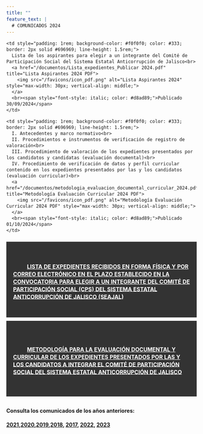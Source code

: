 ```yaml
---
title: ""
feature_text: |
  # COMUNICADOS 2024
---
```

<table id="table-wrap2" style="width: 100%; border-spacing: 0 9px; border-collapse: separate;">

  <tr style="height: 200px">
    <td class="comunicados" style="padding: 1rem; background-color: #333333; color: #ffffff; border: 2px solid #333333;">
      <a href="/documentos/Lista_expedientes_Publicar 2024.pdf" style="color: #ffffff; text-decoration: none;">
        <svg class="icon" role="img" style="width: 23px; height: 23px; margin-right: 10px;">
          <use xlink:href="#doc-pdf"></use>
        </svg>
        <span style="text-decoration: underline; font-size: 0.9rem; line-height: 1.2rem; vertical-align: middle; text-shadow: 0.1rem 0 #333333, 0.15rem 0 #333333;">
          <b>LISTA DE EXPEDIENTES RECIBIDOS EN FORMA FÍSICA Y POR CORREO ELECTRÓNICO EN EL PLAZO ESTABLECIDO EN LA CONVOCATORIA PARA ELEGIR A UN INTEGRANTE DEL COMITÉ DE PARTICIPACIÓN SOCIAL (CPS) DEL SISTEMA ESTATAL ANTICORRUPCIÓN DE JALISCO (SEAJAL)</b>
        </span>
      </a>
    </td>

    <td style="padding: 1rem; background-color: #f0f0f0; color: #333; border: 2px solid #696969; line-height: 1.5rem;">
      Lista de los aspirantes para elegir a un integrante del Comité de Participación Social del Sistema Estatal Anticorrupción de Jalisco<br>
      <a href="/documentos/Lista_expedientes_Publicar 2024.pdf" title="Lista Aspirantes 2024 PDF">
        <img src="/favicons/icon_pdf.png" alt="Lista Aspirantes 2024" style="max-width: 30px; vertical-align: middle;">
      </a>
      <br><span style="font-style: italic; color: #d8ad89;">Publicado 30/09/2024</span>
    </td>
  </tr>  

  <tr style="height: 200px">
    <td class="comunicados" style="padding: 1rem; background-color: #333333; color: #ffffff; border: 2px solid #333333;">
      <a href="/documentos/metodologia_evaluacion_documental_curricular_2024.pdf" style="color: #ffffff; text-decoration: none;">
        <svg class="icon" role="img" style="width: 23px; height: 23px; margin-right: 10px;">
          <use xlink:href="#doc-pdf"></use>
        </svg>
        <span style="text-decoration: underline; font-size: 0.9rem; line-height: 1.2rem; vertical-align: middle; text-shadow: 0.1rem 0 #333333, 0.15rem 0 #333333;">
          <b>METODOLOGÍA PARA LA EVALUACIÓN DOCUMENTAL Y CURRICULAR DE LOS EXPEDIENTES PRESENTADOS POR LAS Y LOS CANDIDATOS A INTEGRAR EL COMITÉ DE PARTICIPACIÓN SOCIAL DEL SISTEMA ESTATAL ANTICORRUPCIÓN DE JALISCO</b>
        </span>
      </a>
    </td>

    <td style="padding: 1rem; background-color: #f0f0f0; color: #333; border: 2px solid #696969; line-height: 1.5rem;">
      I. Antecedentes y marco normativo<br>
      II. Procedimientos e instrumentos de verificación de registro de valoración<br>
      III. Procedimiento de valoración de los expedientes presentados por los candidatos y candidatas (evaluación documental)<br>
      IV. Procedimiento de verificación de datos y perfil curricular contenido en los expedientes presentados por las y los candidatos (evaluación curricular)<br>
      <a href="/documentos/metodologia_evaluacion_documental_curricular_2024.pdf" title="Metodología Evaluación Curricular 2024 PDF">
        <img src="/favicons/icon_pdf.png" alt="Metodología Evaluación Curricular 2024 PDF" style="max-width: 30px; vertical-align: middle;">
      </a>
      <br><span style="font-style: italic; color: #d8ad89;">Publicado 01/10/2024</span>
    </td>
  </tr>

</table>

<p></p>
<h4> Consulta los comunicados de los años anteriores:</h4>
<h4><a href="http://comisionsaejalisco.org/comunicados-2021">2021</a>,<a href="http://comisionsaejalisco.org/comunicados-2020">2020</a>,<a href="http://comisionsaejalisco.org/comunicados-2019">2019</a>,<a href="http://comisionsaejalisco.org/comunicados-2018">2018</a>, <a href="http://comisionsaejalisco.org/comunicados-2017">2017</a>, <a href="http://comisionsaejalisco.org/comunicados-2022">2022</a>, <a href="http://comisionsaejalisco.org/comunicados-2023">2023</a>
<p></p>


